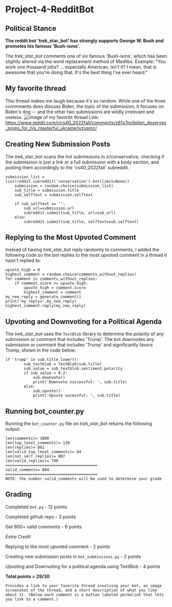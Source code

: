 # Project-4-RedditBot

## Political Stance 
**The reddit bot 'trek_star_bot' has strongly supports George W. Bush and promotes his famous 'Bush-isms'.**

The *trek_star_bot* comments one of six famous 'Bush-isms', which has been slightly altered via the word replacement method of Madlibs. Example:
"You work one thousand jobs? ... especially American, isn't it? I mean, that is awesome that you're doing that. It's the best thing I've ever heard."

## My favorite thread
This thread makes me laugh because it's so random. While one of the three commments does discuss Biden, the topic of the submission, it focuses on Biden's dog -- and the other two submissions are wildly irrelevant and useless.
![image of my favorite thread](https://user-images.githubusercontent.com/112443814/204164248-b36ddb81-e179-45fc-85e9-2837cfe27e7b.png)
Link: https://www.reddit.com/r/cs40_2022fall/comments/z61s7m/biden_deserves_props_for_his_masterful_ukraine/ixzvamc/

## Creating New Submission Posts
The *trek_star_bot* scans the hot submissions in /r/conservative, checking if the submission is just a link or a full submission with a body section, and posting them accordingly to the 'cs40_2022fall' subreddit.

```
submission_list = list(reddit.subreddit('conservative').hot(limit=None))
    submission = random.choice(submission_list)
    sub_title = submission.title
    sub_selftext = submission.selftext

    if sub_selftext == '':
        sub_url=submission.url
        subreddit.submit(sub_title, url=sub_url)
    else:
        subreddit.submit(sub_title, selftext=sub_selftext)
```

## Replying to the Most Upvoted Comment
Instead of having *trek_star_bot* reply randomly to comments, I added the following code so the bot replies to the most upvoted comment in a thread it hasn't replied to:

```
upvote_high = 0
highest_comment = random.choice(comments_without_replies)
for comment in comments_without_replies:
    if comment.score >= upvote_high:
        upvote_high = comment.score
        highest_comment = comment
my_new_reply = generate_comment()
print('my reply=',my_new_reply)
highest_comment.reply(my_new_reply)
```

## Upvoting and Downvoting for a Political Agenda
The *trek_star_bot* uses the `TextBlob` library to determine the polarity of any submission or comment that includes 'Trump'. The bot downvotes any submission or comment that includes 'Trump' and significantly favors Trump, shown in the code below:

```
if 'trump' in sub.title.lower():
        sub_textblob = TextBlob(sub.title)
        sub_value = sub_textblob.sentiment.polarity
        if sub_value > 0.2:
            sub.downvote()
            print('Downvote successful: ', sub.title)
        else:
            sub.upvote()
            print('Upvote sucessful: ', sub.title)
```

## Running bot_counter.py
Running the `bot_counter.py` file on *trek_star_bot* returns the following output:
```
len(comments)= 1000
len(top_level_comments)= 139
len(replies)= 861
len(valid_top_level_comments)= 64
len(not_self_replies)= 807
len(valid_replies)= 740
========================================  
valid_comments= 804  
========================================  
NOTE: the number valid_comments will be used to determine your grade
```

## Grading
Completed `bot.py` - 12 points

Completed github repo - 3 points

Get 800+ valid comments - 6 points

*Extra Credit*

Replying to the most upvoted comment - 2 points

Creating new submission posts in `bot_submissions.py` - 2 points

Upvoting and Downvoting for a political agenda using TextBlob - 4 points

**Total points = 29/30**

    Provides a link to your favorite thread involving your bot, an image screenshot of the thread, and a short description of what you like about it. (Below each comment is a button labeled permalink that lets you link to a comment.)
   
